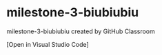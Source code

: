 # milestone-3-biubiubiu
milestone-3-biubiubiu created by GitHub Classroom

[Open in Visual Studio Code]
